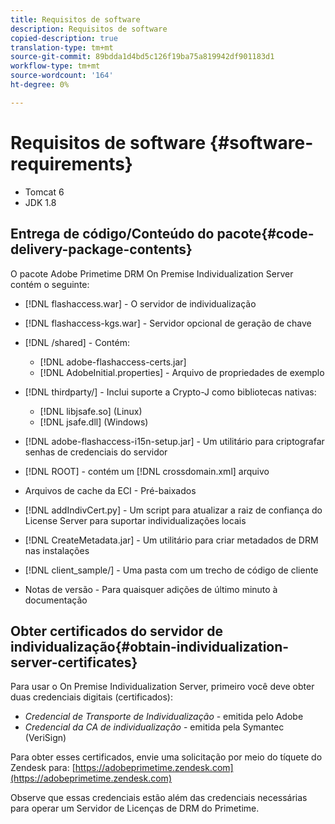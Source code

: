 ```yaml
---
title: Requisitos de software
description: Requisitos de software
copied-description: true
translation-type: tm+mt
source-git-commit: 89bdda1d4bd5c126f19ba75a819942df901183d1
workflow-type: tm+mt
source-wordcount: '164'
ht-degree: 0%

---
```



# Requisitos de software {#software-requirements}

* Tomcat 6
* JDK 1.8

## Entrega de código/Conteúdo do pacote{#code-delivery-package-contents}

O pacote Adobe Primetime DRM On Premise Individualization Server contém o seguinte:

* [!DNL flashaccess.war] - O servidor de individualização
* [!DNL flashaccess-kgs.war] - Servidor opcional de geração de chave
* [!DNL /shared] - Contém:

   * [!DNL adobe-flashaccess-certs.jar]
   * [!DNL AdobeInitial.properties] - Arquivo de propriedades de exemplo

* [!DNL thirdparty/] - Inclui suporte a Crypto-J como bibliotecas nativas:

   * [!DNL libjsafe.so] (Linux)
   * [!DNL jsafe.dll] (Windows)

* [!DNL adobe-flashaccess-i15n-setup.jar] - Um utilitário para criptografar senhas de credenciais do servidor
* [!DNL ROOT] - contém um  [!DNL crossdomain.xml] arquivo

* Arquivos de cache da ECI - Pré-baixados
* [!DNL addIndivCert.py] - Um script para atualizar a raiz de confiança do License Server para suportar individualizações locais
* [!DNL CreateMetadata.jar] - Um utilitário para criar metadados de DRM nas instalações
* [!DNL client_sample/] - Uma pasta com um trecho de código de cliente
* Notas de versão - Para quaisquer adições de último minuto à documentação

## Obter certificados do servidor de individualização{#obtain-individualization-server-certificates}

Para usar o On Premise Individualization Server, primeiro você deve obter duas credenciais digitais (certificados):

* *Credencial de Transporte de Individualização*  - emitida pelo Adobe
* *Credencial da CA de individualização*  - emitida pela Symantec (VeriSign)

Para obter esses certificados, envie uma solicitação por meio do tíquete do Zendesk para: [https://adobeprimetime.zendesk.com](https://adobeprimetime.zendesk.com)

Observe que essas credenciais estão além das credenciais necessárias para operar um Servidor de Licenças de DRM do Primetime.